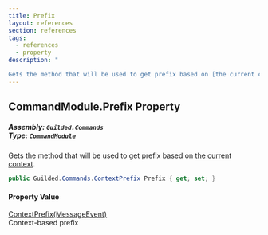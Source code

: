 ```yaml
---
title: Prefix
layout: references
section: references
tags:
  - references
  - property
description: "

Gets the method that will be used to get prefix based on [the current context](MessageEvent 'Guilded.Base.Events.MessageEvent')."
---
```


## CommandModule.Prefix Property
##### **Assembly:** `Guilded.Commands`<br/>**Type:** [`CommandModule`](CommandModule 'Guilded.Commands.CommandModule')

Gets the method that will be used to get prefix based on [the current context](MessageEvent 'Guilded.Base.Events.MessageEvent').

```csharp
public Guilded.Commands.ContextPrefix Prefix { get; set; }
```

#### Property Value
[ContextPrefix(MessageEvent)](ContextPrefix(MessageEvent) 'Guilded.Commands.ContextPrefix(Guilded.Base.Events.MessageEvent)')  
Context-based prefix